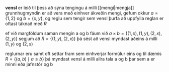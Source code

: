 **vensl** er leið til þess að sýna tengingu á milli [[mengi|mengja]] 
grunnhugmyndin er að vera með einhver ákveðin mengi, gefum okkur $a=\{1,2\}$ og $b=\{x,y\}$, og reglu sem tengir sem vensl þurfa að uppfylla
reglan er oftast táknað með $R$ 

ef við margföldum saman mengin a og b fáum við $a\times b =\{(1,x),(1,y),(2,x),(2,y)\}$
segjum að $R=\{(1,y),(2,x)\}$ þá sést að vensl myndast aðeins á milli $(1,y)$ og $(2,x)$

reglurnar eru samt oft settar fram sem einhverjar formúlur eins og til dæmis $R=\{(a,b)\mid a\le b\}$ þá myndast vensl á milli allra tala a og b þar sem a er minni eða jafnstór og b
